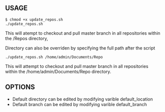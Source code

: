 ## USAGE
```
$ chmod +x update_repos.sh
./update_repos.sh
```
This will atempt to checkout and pull master branch in all repositories within the /Repos directory, 

Directory can also be overriden by specifying the full path after the script
```
./update_repos.sh /home/admin/Documents/Repo
```
This will attempt to checkout and pull master branch in all repositories within the /home/admin/Documents/Repo directory.

## OPTIONS
- Default directory can be edited by modifying varible default_location 
- Default branch can be edited by modifying varible default_branch
